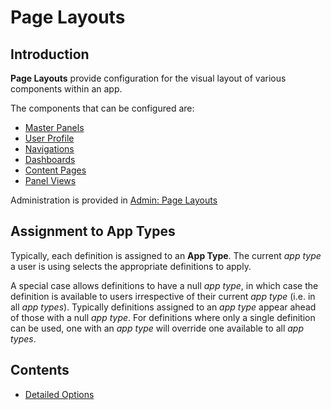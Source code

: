 # Page Layouts

## Introduction

**Page Layouts** provide configuration for the visual layout of various components within an app.

The components that can be configured are:

- [Master Panels](master_panels.md)
- [User Profile](user_profile.md)
- [Navigations](navigations.md)
- [Dashboards](dashboards.md)
- [Content Pages](content_pages.md)
- [Panel Views](panel_views.md)

Administration is provided in [Admin: Page Layouts](/admin/page_layouts)

## Assignment to App Types

Typically, each definition is assigned to an **App Type**. The current *app type* a user is using selects the appropriate definitions to apply.

A special case allows definitions to have a null *app type*, in which case the definition
is available to users irrespective of their current *app type* (i.e. in all *app types*). Typically definitions assigned to an *app type* appear ahead of those with a null *app type*. For definitions
where only a single definition can be used, one with an *app type* will override one
available to all *app types*.

## Contents

- [Detailed Options](detailed_options.md)
